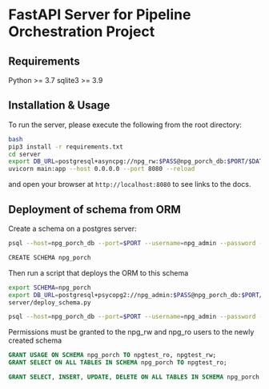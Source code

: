 # FastAPI Server for Pipeline Orchestration Project

## Requirements

Python >= 3.7
sqlite3 >= 3.9

## Installation & Usage

To run the server, please execute the following from the root directory:

```bash
bash
pip3 install -r requirements.txt
cd server
export DB_URL=postgresql+asyncpg://npg_rw:$PASS@npg_porch_db:$PORT/$DATABASE
uvicorn main:app --host 0.0.0.0 --port 8080 --reload
```

and open your browser at `http://localhost:8080` to see links to the docs.

## Deployment of schema from ORM

Create a schema on a postgres server:

```bash
psql --host=npg_porch_db --port=$PORT --username=npg_admin --password -d postgres

CREATE SCHEMA npg_porch
```

Then run a script that deploys the ORM to this schema

```bash
export SCHEMA=npg_porch
export DB_URL=postgresql+psycopg2://npg_admin:$PASS@npg_porch_db:$PORT/$SCHEMA
server/deploy_schema.py

psql --host=npg_porch_db --port=$PORT --username=npg_admin --password -d $SCHEMA
```

Permissions must be granted to the npg_rw and npg_ro users to the newly created schema

```sql
GRANT USAGE ON SCHEMA npg_porch TO npgtest_ro, npgtest_rw;
GRANT SELECT ON ALL TABLES IN SCHEMA npg_porch TO npgtest_ro;

GRANT SELECT, INSERT, UPDATE, DELETE ON ALL TABLES IN SCHEMA npg_porch TO npgtest_rw;
```
